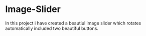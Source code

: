 # Image-Slider
In this project i have created a beautiul image slider which rotates automatically included two beautiful buttons.
